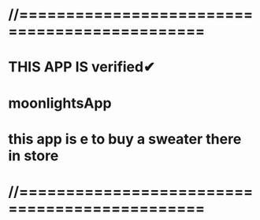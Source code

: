 # //==============================================


# THIS APP IS verified✔ 
# moonlightsApp
# this app is e to buy a sweater there in store

# //==============================================
